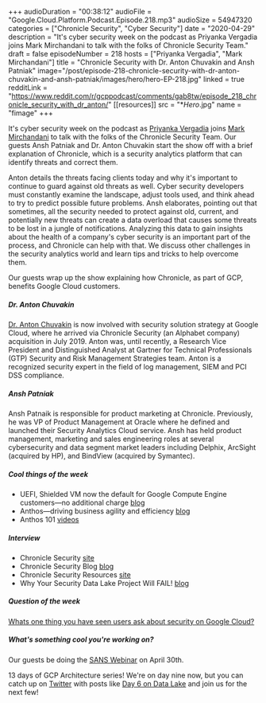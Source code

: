 +++
audioDuration = "00:38:12"
audioFile = "Google.Cloud.Platform.Podcast.Episode.218.mp3"
audioSize = 54947320
categories = ["Chronicle Security", "Cyber Security"]
date = "2020-04-29"
description = "It's cyber security week on the podcast as Priyanka Vergadia joins Mark Mirchandani to talk with the folks of Chronicle Security Team."
draft = false
episodeNumber = 218
hosts = ["Priyanka Vergadia", "Mark Mirchandani"]
title = "Chronicle Security with Dr. Anton Chuvakin and Ansh Patniak"
image="/post/episode-218-chronicle-security-with-dr-anton-chuvakin-and-ansh-patniak/images/hero/hero-EP-218.jpg"
linked = true
redditLink = "https://www.reddit.com/r/gcppodcast/comments/gab8tw/episode_218_chronicle_security_with_dr_anton/"
[[resources]]
  src = "**Hero*.jpg"
  name = "fimage"
+++

It's cyber security week on the podcast as  [Priyanka Vergadia](https://twitter.com/pvergadia) joins [Mark Mirchandani](https://twitter.com/markmirch) to talk with the folks of the Chronicle Security Team. Our guests Ansh Patniak and Dr. Anton Chuvakin start the show off with a brief explanation of Chronicle, which is a security analytics platform that can identify threats and correct them. 

Anton details the threats facing clients today and why it's important to continue to guard against old threats as well. Cyber security developers must constantly examine the landscape, adjust tools used, and think ahead to try to predict possible future problems. Ansh elaborates, pointing out that sometimes, all the security needed to protect against old, current, and potentially new threats can create a data overload that causes some threats to be lost in a jungle of notifications. Analyzing this data to gain insights about the health of a company's cyber security is an important part of the process, and Chronicle can help with that. We discuss other challenges in the security analytics world and learn tips and tricks to help overcome them. 

Our guests wrap up the show explaining how Chronicle, as part of GCP, benefits Google Cloud customers.

<!--more-->

##### Dr. Anton Chuvakin 

[Dr. Anton Chuvakin](http://chuvakin.org) is now involved with security solution strategy at Google Cloud, where he arrived via Chronicle Security (an Alphabet company) acquisition in July 2019. Anton was, until recently, a Research Vice President and Distinguished Analyst at Gartner for Technical Professionals (GTP) Security and Risk Management Strategies team. Anton is a recognized security expert in the field of log management, SIEM and PCI DSS compliance.

##### Ansh Patniak

Ansh Patnaik is responsible for product marketing at Chronicle. Previously, he was VP of Product Management at Oracle where he defined and launched their Security Analytics Cloud service. Ansh has held product management, marketing and sales engineering roles at several cybersecurity and data segment market leaders including Delphix, ArcSight (acquired by HP), and BindView (acquired by Symantec).

##### Cool things of the week

* UEFI, Shielded VM now the default for Google Compute Engine customers—no additional charge [blog](https://cloud.google.com/blog/products/identity-security/security-simplified-making-shielded-vm-default-compute-engine)
* Anthos—driving business agility and efficiency [blog](https://cloud.google.com/blog/topics/anthos/anthos-for-aws-is-now-ga)
* Anthos 101 [videos](https://www.youtube.com/playlist?list=PLIivdWyY5sqKN73vzKpg2p2JmOGoAN0CG) 

##### Interview

* Chronicle Security [site](https://chronicle.security/)
* Chronicle Security Blog [blog](https://chronicle.security/blog/)
* Chronicle Security Resources [site](https://chronicle.security/resources/)
* Why Your Security Data Lake Project Will FAIL! [blog](https://blogs.gartner.com/anton-chuvakin/2017/04/11/why-your-security-data-lake-project-will-fail/)

##### Question of the week

[Whats one thing you have seen users ask about security on Google Cloud?](https://www.youtube.com/playlist?list=PLIivdWyY5sqLuKKx4pcdEAkJY1HevjVVm)
     
##### What's something cool you're working on?

Our guests be doing the [SANS Webinar](https://www.sans.org/webcasts/unwind-siem-improved-threat-hunting-detection-chronicle-114290) on April 30th.

13 days of GCP Architecture series! We're on day nine now, but you can catch up on [Twitter](https://twitter.com/pvergadia/status/1252352777482760195) with posts like [Day 6 on Data Lake](https://twitter.com/pvergadia/status/1254549135128068096) and join us for the next few! 